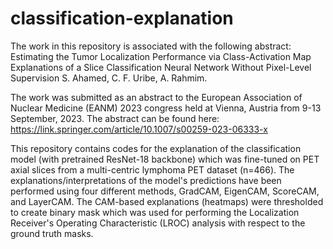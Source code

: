 # classification-explanation

The work in this repository is associated with the following abstract:
Estimating the Tumor Localization Performance via Class-Activation Map Explanations of a Slice Classification Neural Network Without Pixel-Level Supervision S. Ahamed, C. F. Uribe, A. Rahmim. 

The work was submitted as an abstract to the European Association of Nuclear Medicine (EANM) 2023 congress held at Vienna, Austria from 9-13 September, 2023. The abstract can be found here: 
https://link.springer.com/article/10.1007/s00259-023-06333-x

This repository contains codes for the explanation of the classification model (with pretrained ResNet-18 backbone) which was fine-tuned on PET axial slices from a multi-centric lymphoma PET dataset (n=466). The explanations/interpretations of the model's predictions have been performed using four different methods, GradCAM, EigenCAM, ScoreCAM, and LayerCAM. The CAM-based explanations (heatmaps) were thresholded to create binary mask which was used for performing the Localization Receiver's Operating Characteristic (LROC) analysis with respect to the ground truth masks.